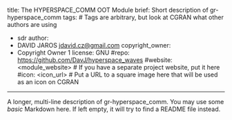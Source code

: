 title: The HYPERSPACE_COMM OOT Module
brief: Short description of gr-hyperspace_comm
tags: # Tags are arbitrary, but look at CGRAN what other authors are using
  - sdr
author:
  - DAVID JAROS <jdavid.cz@gmail.com>
copyright_owner:
  - Copyright Owner 1
license: GNU
#repo: https://github.com/DavJ/hyperspace_waves 
#website: <module_website> # If you have a separate project website, put it here
#icon: <icon_url> # Put a URL to a square image here that will be used as an icon on CGRAN
---
A longer, multi-line description of gr-hyperspace_comm.
You may use some *basic* Markdown here.
If left empty, it will try to find a README file instead.
